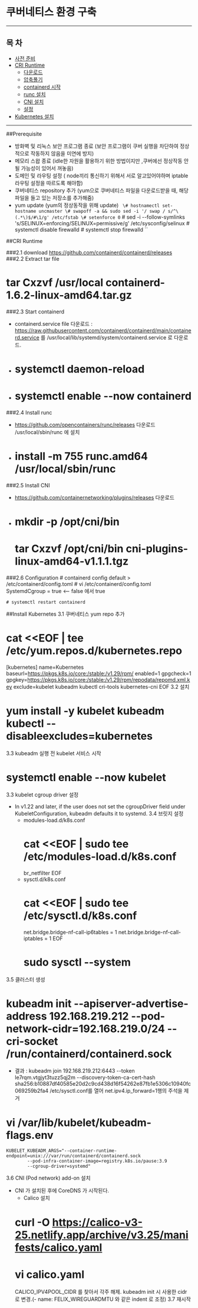 <h1>쿠버네티스 환경 구축</h1>

----------------------------------------------------

## <h2>목 차</h2>
* [사전 준비](#prerequisite)
* [CRI Runtime](#cri-runtime)
  * [다운로드](#2-1-download)
  * [압축풀기](#2-2-extract-tar-file)
  * [containerd 시작](#2-3-start-containerd)
  * [runc 설치](#2-4-install-runc)
  * [CNI 설치](#2-5-install-cni)
  * [설정](#2-6-configuration)
* [Kubernetes 설치](#install-kubernetes)

----------------------------------------------------

##Prerequisite

- 방화벽 및 리눅스 보안 프로그램 종료 (보안 프로그램이 쿠버 실행을 차단하여 정상적으로 작동하지 않음을 미연에 방지)
- 메모리 스왑 종료 (idle한 자원을 활용하기 위한 방법이지만 ,쿠버에선 정상작동 안될 가능성이 있어서 꺼놓음)
- 도메인 및 라우팅 설정 ( node끼리 통신하기 위해서 서로 알고있어야하며 iptable 라우팅 설정을 따르도록 해야함)
- 쿠버네티스 repository 추가 (yum으로 쿠버네티스 파일을 다운로드받을 때, 해당 파일을 들고 있는 저장소를 추가해줌)
- yum update (yum의 정상동작을 위해 update)
``
\# hostnamectl set-hostname uncmaster
\# swapoff -a && sudo sed -i '/ swap / s/^\(.*\)$/#\1/g' /etc/fstab
\# setenforce 0``
\# sed -i --follow-symlinks 's/SELINUX=enforcing/SELINUX=permissive/g' /etc/sysconfig/selinux
\# systemctl disable firewalld
\# systemctl stop firewalld
``

##CRI Runtime

###2.1 download 
   https://github.com/containerd/containerd/releases   
###2.2 Extract tar file
   # tar Cxzvf /usr/local containerd-1.6.2-linux-amd64.tar.gz
###2.3 Start containerd
   - containerd.service file 다운로드 : 
     https://raw.githubusercontent.com/containerd/containerd/main/containerd.service 를
     /usr/local/lib/systemd/system/containerd.service 로 다운로드.
   - # systemctl daemon-reload
   - # systemctl enable --now containerd
   
###2.4 Install runc
   -  https://github.com/opencontainers/runc/releases 다운로드  /usr/local/sbin/runc 에 설치
   - # install -m 755 runc.amd64 /usr/local/sbin/runc
   
###2.5 Install CNI 
   - https://github.com/containernetworking/plugins/releases 다운로드
   - # mkdir -p /opt/cni/bin
     # tar Cxzvf /opt/cni/bin cni-plugins-linux-amd64-v1.1.1.tgz
     
###2.6 Configuration 
    # containerd config default > /etc/containerd/config.toml
    # vi /etc/containerd/config.toml
         SystemdCgroup = true  <-- false 에서 true

    # systemctl restart containerd

##Install Kubernetes
  3.1 쿠버네티스 yum repo 추가
# cat <<EOF | tee /etc/yum.repos.d/kubernetes.repo
[kubernetes]
name=Kubernetes
baseurl=https://pkgs.k8s.io/core:/stable:/v1.29/rpm/
enabled=1
gpgcheck=1
gpgkey=https://pkgs.k8s.io/core:/stable:/v1.29/rpm/repodata/repomd.xml.key
exclude=kubelet kubeadm kubectl cri-tools kubernetes-cni
EOF
  3.2 설치
  # yum install -y kubelet kubeadm kubectl --disableexcludes=kubernetes
  3.3 kubeadm 실행 전 kubelet 서비스 시작 
  # systemctl enable --now kubelet
  3.3 kubelet cgroup driver 설정
  - In v1.22 and later, if the user does not set the cgroupDriver field under KubeletConfiguration, kubeadm defaults it to systemd.
	3.4 브릿지 설정
	- modules-load.d/k8s.conf
	    # cat <<EOF | sudo tee /etc/modules-load.d/k8s.conf
		br_netfilter
		EOF
	- sysctl.d/k8s.conf
	    # cat <<EOF | sudo tee /etc/sysctl.d/k8s.conf
		net.bridge.bridge-nf-call-ip6tables = 1
		net.bridge.bridge-nf-call-iptables = 1
		EOF
	    # sudo sysctl --system
  3.5 클러스터 생성
   # kubeadm init --apiserver-advertise-address 192.168.219.212 --pod-network-cidr=192.168.219.0/24 --cri-socket /run/containerd/containerd.sock
   - 결과 : kubeadm join 192.168.219.212:6443 --token le7rqm.vtgjyt3tuzz5qj2m --discovery-token-ca-cert-hash sha256:b10887df40585e20d2c9cd438d16f54262e87fb1e5306c10940fc069259b2fa4 
/etc/sysctl.conf를 열어 net.ipv4.ip_forward=1행의 주석을 제거
# vi /var/lib/kubelet/kubeadm-flags.env
	KUBELET_KUBEADM_ARGS="--container-runtime-endpoint=unix:///var/run/containerd/containerd.sock 
			--pod-infra-container-image=registry.k8s.io/pause:3.9 
			--cgroup-driver=systemd"
  3.6 CNI (Pod network) add-on 설치
  - CNI 가 설치된 후에 CoreDNS 가 시작된다. 
    - Calico 설치
	# curl -O https://calico-v3-25.netlify.app/archive/v3.25/manifests/calico.yaml
	# vi calico.yaml
	  CALICO_IPV4POOL_CIDR 를 찾아서 각주 해제. kubeadm init 시 사용한 cidr 로 변경.(- name: FELIX_WIREGUARDMTU 와 같은 indent 로 조정)
  3.7 재시작

